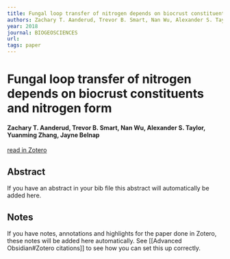 ```yaml
---
title: Fungal loop transfer of nitrogen depends on biocrust constituents and nitrogen form
authors: Zachary T. Aanderud, Trevor B. Smart, Nan Wu, Alexander S. Taylor, Yuanming Zhang, Jayne Belnap
year: 2018
journal: BIOGEOSCIENCES
url: 
tags: paper
---
```


# Fungal loop transfer of nitrogen depends on biocrust constituents and nitrogen form

#### Zachary T. Aanderud, Trevor B. Smart, Nan Wu, Alexander S. Taylor, Yuanming Zhang, Jayne Belnap

[read in Zotero](zotero://select/items/@aanderudFungalLoopTransfer2018)

## Abstract

If you have an abstract in your bib file this abstract will automatically be added here.

## Notes

If you have notes, annotations and highlights for the paper done in Zotero, these notes will be added here automatically. See [[Advanced Obsidian#Zotero citations]] to see how you can set this up correctly.



